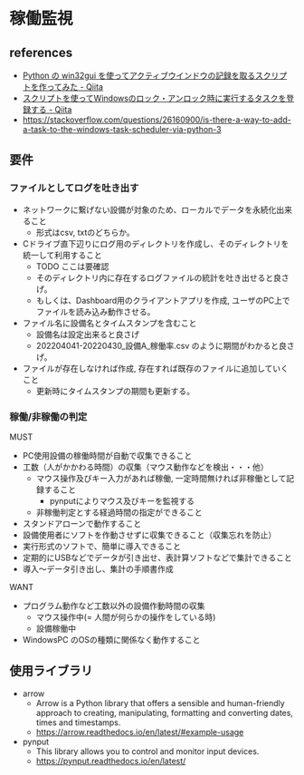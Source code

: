 # 稼働監視

## references

- [Python の win32gui を使ってアクティブウインドウの記録を取るスクリプトを作ってみた - Qiita](https://qiita.com/aikige/items/d7bdf26e2cb376268ed0)
- [スクリプトを使ってWindowsのロック・アンロック時に実行するタスクを登録する - Qiita](https://qiita.com/aikige/items/140c51ec87a1b67996b6)
- https://stackoverflow.com/questions/26160900/is-there-a-way-to-add-a-task-to-the-windows-task-scheduler-via-python-3

## 要件

### ファイルとしてログを吐き出す

- ネットワークに繋げない設備が対象のため、ローカルでデータを永続化出来ること
  - 形式はcsv, txtのどちらか。
- Cドライブ直下辺りにログ用のディレクトリを作成し、そのディレクトリを統一して利用すること
  - TODO ここは要確認
  - そのディレクトリ内に存在するログファイルの統計を吐き出せると良さげ。
  - もしくは、Dashboard用のクライアントアプリを作成, ユーザのPC上でファイルを読み込み動作させる。
- ファイル名に設備名とタイムスタンプを含むこと
  - 設備名は設定出来ると良さげ
  - 202204041-20220430_設備A_稼働率.csv のように期間がわかると良さげ。
- ファイルが存在しなければ作成, 存在すれば既存のファイルに追加していくこと
  - 更新時にタイムスタンプの期間も更新する。

### 稼働/非稼働の判定

MUST
- PC使用設備の稼働時間が自動で収集できること
- 工数（人がかかわる時間）の収集（マウス動作などを検出・・・他）
  - マウス操作及びキー入力があれば稼働, 一定時間無ければ非稼働として記録すること
    - pynputによりマウス及びキーを監視する
  - 非稼働判定とする経過時間の指定ができること
- スタンドアローンで動作すること
- 設備使用者にソフトを作動させずに収集できること（収集忘れを防止）
- 実行形式のソフトで、簡単に導入できること
- 定期的にUSBなどでデータが引き出せ、表計算ソフトなどで集計できること
- 導入～データ引き出し、集計の手順書作成

WANT
- プログラム動作など工数以外の設備作動時間の収集
  - マウス操作中(= 人間が何らかの操作をしている時)
  - 設備稼働中
- WindowsPC のOSの種類に関係なく動作すること


## 使用ライブラリ

- arrow
  - Arrow is a Python library that offers a sensible and human-friendly approach to creating, manipulating, formatting and converting dates, times and timestamps.
  - https://arrow.readthedocs.io/en/latest/#example-usage
- pynput
  - This library allows you to control and monitor input devices.
  - https://pynput.readthedocs.io/en/latest/
